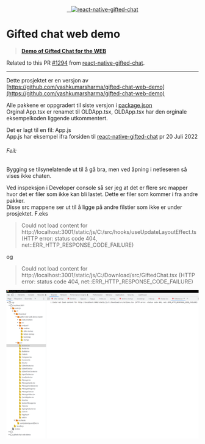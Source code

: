 <p align="center" >
   <a href="https://reverent-bardeen-47c862.netlify.com/">
    <img alt="react-native-gifted-chat" src="https://media.giphy.com/media/YMYtBQ9eavLAHYcr2R/giphy.gif" />
 </a>

</p>

# Gifted chat web demo

> [**Demo of Gifted Chat for the WEB**](https://reverent-bardeen-47c862.netlify.com/)

Related to this PR [#1294](https://github.com/FaridSafi/react-native-gifted-chat/pull/1284) from [react-native-gifted-chat](https://github.com/FaridSafi/react-native-gifted-chat).
*****************************************************************************
Dette prosjektet er en versjon av [https://github.com/yashkumarsharma/gifted-chat-web-demo](https://github.com/yashkumarsharma/gifted-chat-web-demo)

Alle pakkene er oppgradert til siste versjon i [package.json](package.json)  
Orginal App.tsx er renamet til OLDApp.tsx, OLDApp.tsx har den orginale eksempelkoden liggende utkommentert.  

Det er lagt til en fil: App.js  
App.js har eksempel ifra forsiden til [react-native-gifted-chat](https://github.com/FaridSafi/react-native-gifted-chat) pr 20 Juli 2022

###### Feil:
Bygging se tilsynelatende ut til å gå bra, men ved åpning i netleseren så vises ikke chaten.

Ved inspeksjon i Developer console så ser jeg at det er flere src mapper hvor det er filer som ikke kan bli lastet. Dette er filer som kommer i fra andre pakker.  
Disse src mappene ser ut til å ligge på andre filstier som ikke er under prosjektet. F.eks  
>Could not load content for http://localhost:3001/static/js/C:/src/hooks/useUpdateLayoutEffect.ts (HTTP error: status code 404, net::ERR_HTTP_RESPONSE_CODE_FAILURE)  

og  
>Could not load content for http://localhost:3001/static/js/C:/Download/src/GiftedChat.tsx (HTTP error: status code 404, net::ERR_HTTP_RESPONSE_CODE_FAILURE)

![a relative link](./public/gifted-chat-web-demo_error.png)